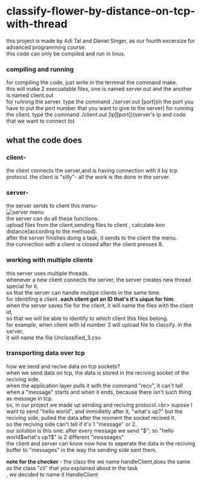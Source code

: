 # classify-flower-by-distance-on-tcp-with-thread


this project is made by Adi Tal and Daniel Singer, as our fourth excersize for advanced programming course.<br>
this code can only be compiled and run in linux.
### compiling and running
for compiling the code, just write in the terminal the command make.<br>
this will make 2 execuatable files, one is named server.out and the another is named client.out<br>
for running the server. type the command ./server.out [port](in the port you have to put the port number that you want to give to the server)
for running  the client. type the command ./client.out [ip][port])(server's ip and code that we want to connect to)
## what the code does
### client-
the client connects the server,and is having connection with it by tcp protocol.
the client is "silly"- all the work is the done in the server.
### server-
the server sends to client this menu-<br>
![server menu](https://user-images.githubusercontent.com/118116425/214846619-e9c6bd2b-a430-494e-9ac3-85d8ae84cc7c.png)
<br>
the server can do all these functions:<br>
upload files from the client,sending files to client , calculate knn distance(according to the methood).<br>
after the server finishes doing a task, it sends to the client the menu.<br>
the connection with a client is closed after the client presses 8.
### working with multiple clients
this server uses multiple threads.<br>
whenever a new client connects the server, the server creates new thread special for it.<br>
so that the server can handle multipe clients in the same time.<br>
for identifing a client. __each client get an ID that's it's uique for him__.<br>
when the server saves file for the client, it will name the files with the client id,<br>
so that we will be able to identify to which client this files belong.<br>
for example, when client with id number 3 will upload file to classify. in the server,<br>
it will name the file Unclassified_3.csv.

### transporting data over tcp

how we send and recive data on tcp sockets?<br>
when we send data on tcp, the data is stored in the reciving socket of the reciving side.<br>
when the application layer pulls it with the command "recv", it can't tell when a "message" starts and when it ends, because there isn't such thing as message in tcp.<br>
so, in our project we made up sending and reciving protocol.>br>
supose I want to send "hello world", and immidietly after it, "what's up?" but the reciving side, pulled the data after the moment the socket recived it.<br>
so the reciving side can't tell if it's 1 "message" or 2.<br>
our solution is this one: after every message we send "$"; so "hello world$what's up?$" is 2 different "messsages"<br>
the client and server can know now how to seperate the data in the reciving buffer to "messages" in the way the sending side sent them.<br>

__note for the checker__ - the class the we name handleClient,does the same as the class "cli" that you explained about in the task<br>,
we decided to name it HandleClient
